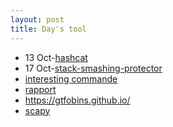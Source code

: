 ```yaml
---
layout: post
title: Day's tool
---
```


* 13 Oct-[hashcat](https://rajoul.github.io/day_tool/hashcat)
* 17 Oct-[stack-smashing-protector](https://rajoul.github.io/day_tool/stack-smashing-protector)
* [interesting commande](https://rajoul.github.io/day_tool/daily_commande)
* [rapport](https://drive.google.com/open?id=0B6KJL7gQe8g-VzJxOFFWWFhydy0wb3M0UUU3M3BOVjZuUFFj)
* https://gtfobins.github.io/
* [scapy](https://scapy.readthedocs.io/en/latest/usage.html)
